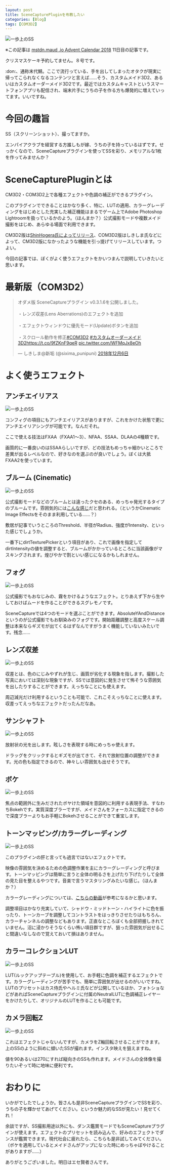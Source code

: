 ```yaml
---
layout: post
title: SceneCapturePluginを布教したい
categories: [Blog]
tags: [COM3D2]
---
```


![一歩上のSS](../Pictures/SCP1.png)

※この記事は [mstdn.maud .io Advent Calendar 2018](https://adventar.org/calendars/2892)  11日目の記事です。

クリスマスケーキ予約してません。８号です。

:don:、通称末代鯖。ここで流行っている、手を出してしまったオタクが現実に帰ってこられなくなるコンテンツと言えば……そう、カスタムメイド3D2、あるいはカスタムオーダーメイド3D2です。最近ではカスタムキャストというスマートフォンアプリも配信され、端末片手にうちの子を作る方も爆発的に増えていってます。いいですね。

# 今回の趣旨

SS（スクリーンショット）、撮ってますか。

エンパイアクラブを経営する方誰しもが嫁、うちの子を持っているはずです。せっかくなので、SceneCaptureプラグインを使ってSSを彩り、メモリアルな1枚を作ってみませんか？

# SceneCapturePluginとは

CM3D2・COM3D2上で各種エフェクトや色調の補正ができるプラグイン。

このプラグインでできることはかなり多く、特に、LUTの適用、カラーグレーディングをはじめとした充実した補正機能はまるでゲーム上でAdobe Photoshop Lightroomを扱っているかのよう。（ほんまか？）公式撮影モードや複数メイド撮影をはじめ、あらゆる場面で利用できます。

CM3D2版は[ShinHogera氏によってリリース](https://github.com/ShinHogera/CM3D2.SceneCapture.Plugin)、COM3D2版はしきしま氏などによって、CM3D2版になかったような機能を引っ提げてリリースしています。つよい。

今回の記事では、ぼくがよく使うエフェクトをかいつまんで説明していきたいと思います。

# 最新版（COM3D2）

<blockquote class="twitter-tweet" data-lang="ja"><p lang="ja" dir="ltr">オダメ版 SceneCaptureプラグイン v0.3.1.6を公開しました。<br><br>・レンズ収差(Lens Aberrations)のエフェクトを追加<br><br>・エフェクトウィンドウに優先モード(Update)ボタンを追加<br><br>・スクロール動作を修正<a href="https://twitter.com/hashtag/COM3D2?src=hash&amp;ref_src=twsrc%5Etfw">#COM3D2</a> <a href="https://twitter.com/hashtag/%E3%82%AB%E3%82%B9%E3%82%BF%E3%83%A0%E3%82%AA%E3%83%BC%E3%83%80%E3%83%BC%E3%83%A1%E3%82%A4%E3%83%893D2?src=hash&amp;ref_src=twsrc%5Etfw">#カスタムオーダーメイド3D2</a><a href="https://t.co/9fZKnF9qeR">https://t.co/9fZKnF9qeR</a> <a href="https://t.co/WFMqJx8eOh">pic.twitter.com/WFMqJx8eOh</a></p>&mdash; しきしま@新垢 (@sixima_punipuni) <a href="https://twitter.com/sixima_punipuni/status/1070655826648428544?ref_src=twsrc%5Etfw">2018年12月6日</a></blockquote>
<script async src="https://platform.twitter.com/widgets.js" charset="utf-8"></script>

# よく使うエフェクト

## アンチエイリアス

![一歩上のSS](../Pictures/SCP2.png)

コンフィグの項目にもアンチエイリアスがありますが、これをかけた状態で更にアンチエイリアシングが可能です。なんだそれ。

ここで使える技法はFXAA（FXAA1～3）、NFAA、SSAA、DLAAの4種類です。

画質的に一番良いのはSSAAらしいですが、どの技法もめっちゃ細かいところで差異が出るレベルなので、好きなのを選ぶのが良いでしょう。ぼくは大抵FXAA2を使っています。
    
## ブルーム (Cinematic)

![一歩上のSS](../Pictures/SCP3.png)

公式撮影モードなどのブルームとは違ったクセのある、めっちゃ発光するタイプのブルームです。雰囲気的には[こんな感じ](http://tsubakit1.hateblo.jp/entry/2016/05/20/073000)だと思われる。（というかCinematic Image Effectsをそのまま利用している……？）

敷居が記事でいうところのThreshold、半径がRadius、強度がIntensity、といった感じでしょうか。

一番下にdirtTexturePickerという項目があり、これで画像を指定してdirtIntensityの値を調整すると、ブルームがかかっているところに当該画像がマスキングされます。煌びやかで割といい感じになるかもしれません。

## フォグ

![一歩上のSS](../Pictures/SCP4.png)

公式撮影でもおなじみの、霧をかけるようなエフェクト。とりあえず下から生やしておけばムードを作ることができるスグレモノです。

SceneCaptureでは4つのモードを選ぶことができます。AbsoluteYAndDistanceというのが公式撮影でもお馴染みのフォグです。開始距離調整と高度スケール調整は本来ならギズモが出てくるはずなんですがうまく機能していないみたいです。残念……

## レンズ収差

![一歩上のSS](../Pictures/SCP5.png)

収差とは、色のにじみやずれが生じ、画質が劣化する現象を指します。撮影した写真においては深刻な現象ですが、SSでは意図的に発生させて怖そうな雰囲気を出したりすることができます。えっちなことにも使えます。

周辺減光だけ利用するということも可能で、これこそえっちなことに使えます。収差ってえっちなエフェクトだったんだなあ。

## サンシャフト

![一歩上のSS](../Pictures/SCP6.png)

放射状の光を出します。眩しさを表現する時にめっちゃ使えます。

ドラッグをクリックするとギズモが出てきて、それで放射位置の調整ができます。光の色も指定できるので、神々しい雰囲気も出せそうです。

## ボケ

![一歩上のSS](../Pictures/SCP7.png)

焦点の範囲外に生みだされたボヤけた領域を意図的に利用する表現手法、すなわちBokehです。実質深度ブラーですが、メイドさんをフォーカスに指定できるので深度ブラーよりもお手軽にBokehさせることができて重宝します。

## トーンマッピング/カラーグレーディング

![一歩上のSS](../Pictures/SCP8.png)

このプラグインの肝と言っても過言ではないエフェクトです。

映像の雰囲気を決めるための色調整作業を主にカラーグレーディングと呼びます。トーンマッピングは簡単に言うと全体の明るさを上げたり下げたりして全体の見た目を整えるやつです。音楽で言うマスタリングみたいな感じ。（ほんまか？）

カラーグレーディングについては、[こちらの動画](https://www.youtube.com/watch?v=98KmTt-aFEc)が参考になるかと思います。

調整項目はかなり充実していて、シャドウ・ミッドトーン・ハイライトに色を振ったり、トーンカーブを調整してコントラストをはっきりさせたりはもちろん、カラーチャンネルの調整などもあります。正直なところぼくも全部把握しきれていません。沼に浸かりそうなくらい怖い項目群ですが、狙った雰囲気が出せること間違いなしなので覚えておいて損はありません。

## カラーコレクションLUT

![一歩上のSS](../Pictures/SCP9.png)

LUT(ルックアップテーブル)を使用して、お手軽に色調を補正するエフェクトです。カラーグレーディングが苦手でも、簡単に雰囲気が出せるのがいいですね。
LUTのプリセットはカス侍氏やヘルミ氏などが公開しているほか、フォトショなどがあればSceneCaptureプラグインに付属のNeutralLUTに色調補正レイヤーをかけたりして、オリジナルのLUTを作ることも可能です。

## カメラ回転Z

![一歩上のSS](../Pictures/SCP10.png)

これはエフェクトじゃないんですが、カメラをZ軸回転させることができます。上のSSのように斜めに傾いたSSが撮れます。インスタ映えを狙えますね。

値を90あるいは270にすれば縦向きのSSも作れます。メイドさんの全体像を撮りたいぞって時に地味に便利です。

# おわりに

いかがでしたでしょうか。皆さんも是非SceneCaptureプラグインでSSを彩り、うちの子を輝かせてあげてください。というか魅力的なSSが見たい！見せてくれ！

余談ですが、SS撮影用途以外にも、ダンス鑑賞モードでもSceneCaptureプラグインが使えます。エフェクトのプリセットを読み込んで、好みのエフェクトでダンスが鑑賞できます。現代社会に疲れたら、こちらも是非試してみてください。（ボケを適用しているとメイドさんがアップになった時にめっちゃぼやけることがありますが……）


ありがとうございました。明日はエセ賢者さんです。